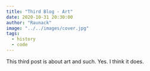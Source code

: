 ```yaml
---
title: "Third Blog - Art"
date: 2020-10-31 20:30:00
author: "Raunack"
image: "../../images/cover.jpg"
tags:
  - history
  - code
---
```


This third post is about art and such. Yes. I think it does.
